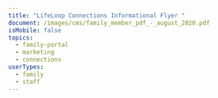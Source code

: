 ```yaml
---
title: "LifeLoop Connections Informational Flyer "
document: /images/cms/family_member_pdf_-_august_2020.pdf
isMobile: false
topics:
  - family-portal
  - marketing
  - connections
userTypes:
  - family
  - staff
---
```

